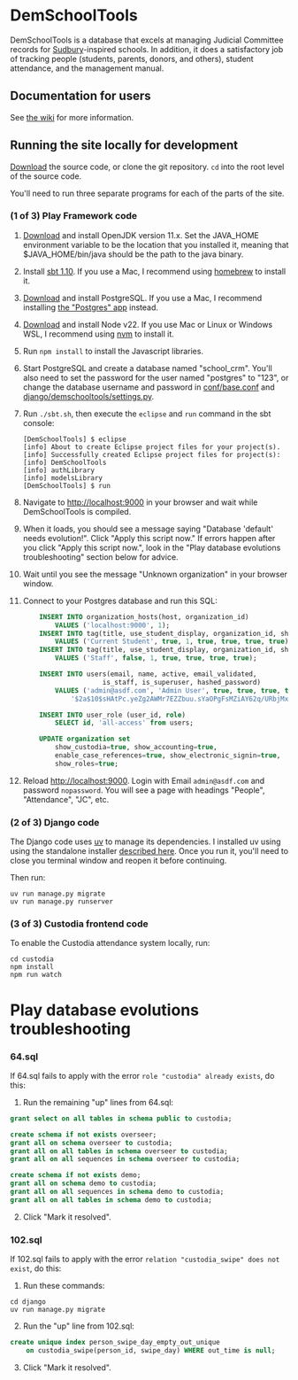 # DemSchoolTools

DemSchoolTools is a database that excels at managing Judicial Committee records
for [Sudbury](https://en.wikipedia.org/wiki/Sudbury_school)-inspired schools.
In addition, it does a satisfactory job of tracking people (students, parents,
donors, and others), student attendance, and the management manual.

## Documentation for users

See [the wiki](https://github.com/schmave/demschooltools/wiki/) for more information.

## Running the site locally for development

[Download](https://github.com/schmave/demschooltools/archive/master.zip) the source code, or clone the git repository. `cd` into the root level of the source code.

You'll need to run three separate programs for each of the parts of the site.

### (1 of 3) Play Framework code

1.  [Download](https://openjdk.org/) and install OpenJDK version 11.x. Set the JAVA_HOME environment variable to be the location that you installed it, meaning that $JAVA_HOME/bin/java should be the path to the java binary.

1.  Install [sbt 1.10](https://www.scala-sbt.org/download/). If you use a Mac, I recommend using [homebrew](https://brew.sh/) to install it.

1.  [Download](http://www.postgresql.org/download/) and install PostgreSQL. If you use a Mac, I recommend installing [the "Postgres" app](https://postgresapp.com/) instead.

1.  [Download](https://nodejs.org/en/download/releases/) and install Node v22. If you use Mac or Linux or Windows WSL, I recommend using [nvm](https://github.com/nvm-sh/nvm/blob/master/README.md#about) to install it.

1.  Run `npm install` to install the Javascript libraries.

1.  Start PostgreSQL and create a database named "school_crm". You'll also need to set the password for the user named "postgres" to "123", or change the database username and password in [conf/base.conf](conf/base.conf) and [django/demschooltools/settings.py](django/demschooltools/settings.py).

1.  Run `./sbt.sh`, then execute the `eclipse` and `run` command in the sbt console:

        [DemSchoolTools] $ eclipse
        [info] About to create Eclipse project files for your project(s).
        [info] Successfully created Eclipse project files for project(s):
        [info] DemSchoolTools
        [info] authLibrary
        [info] modelsLibrary
        [DemSchoolTools] $ run

1.  Navigate to [http://localhost:9000](http://localhost:9000) in your browser
    and wait while DemSchoolTools is compiled.

1.  When it loads, you should see a message saying
    "Database 'default' needs evolution!". Click "Apply this script now." If errors happen after you click "Apply this script now.", look in the "Play database evolutions troubleshooting" section below for advice.

1.  Wait until you see the message "Unknown organization" in your browser window.

1.  Connect to your Postgres database and run this SQL:

    ```sql
        INSERT INTO organization_hosts(host, organization_id)
            VALUES ('localhost:9000', 1);
        INSERT INTO tag(title, use_student_display, organization_id, show_in_jc, show_in_attendance, show_in_account_balances, show_in_roles)
            VALUES ('Current Student', true, 1, true, true, true, true);
        INSERT INTO tag(title, use_student_display, organization_id, show_in_jc, show_in_attendance, show_in_account_balances, show_in_roles)
            VALUES ('Staff', false, 1, true, true, true, true);

        INSERT INTO users(email, name, active, email_validated,
                        is_staff, is_superuser, hashed_password)
            VALUES ('admin@asdf.com', 'Admin User', true, true, true, true,
                '$2a$10$sHAtPc.yeZg2AWMr7EZZbuu.sYaOPgFsMZiAY62q/URbjMxU3jB.q');

        INSERT INTO user_role (user_id, role)
            SELECT id, 'all-access' from users;

        UPDATE organization set
            show_custodia=true, show_accounting=true,
            enable_case_references=true, show_electronic_signin=true,
            show_roles=true;
    ```

1.  Reload [http://localhost:9000](http://localhost:9000). Login with Email `admin@asdf.com` and password `nopassword`. You will see
    a page with headings "People", "Attendance", "JC", etc.

### (2 of 3) Django code

The Django code uses [uv](https://docs.astral.sh/uv/) to manage its dependencies. I installed uv using using the standalone installer [described here](https://docs.astral.sh/uv/getting-started/installation/#standalone-installer). Once you run it, you'll need to close you terminal window and reopen it before continuing.

Then run:

    uv run manage.py migrate
    uv run manage.py runserver

### (3 of 3) Custodia frontend code

To enable the Custodia attendance system locally, run:

    cd custodia
    npm install
    npm run watch

# Play database evolutions troubleshooting

### 64.sql

If 64.sql fails to apply with the error `role "custodia" already exists`,
do this:

1. Run the remaining "up" lines from 64.sql:

```sql
grant select on all tables in schema public to custodia;

create schema if not exists overseer;
grant all on schema overseer to custodia;
grant all on all tables in schema overseer to custodia;
grant all on all sequences in schema overseer to custodia;

create schema if not exists demo;
grant all on schema demo to custodia;
grant all on all sequences in schema demo to custodia;
grant all on all tables in schema demo to custodia;
```

2. Click "Mark it resolved".

### 102.sql

If 102.sql fails to apply with the error `relation "custodia_swipe" does not exist`, do this:

1. Run these commands:

```
cd django
uv run manage.py migrate
```

2. Run the "up" line from 102.sql:

```sql
create unique index person_swipe_day_empty_out_unique
    on custodia_swipe(person_id, swipe_day) WHERE out_time is null;
```

3. Click "Mark it resolved".
